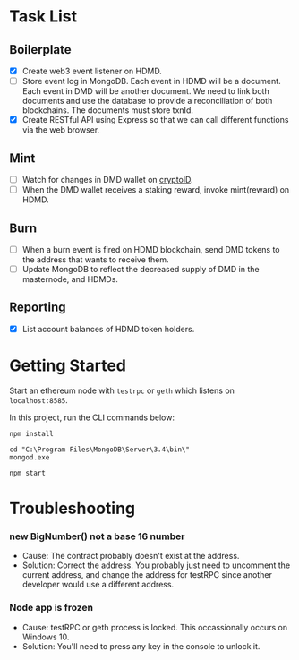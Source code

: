 # Task List

## Boilerplate

- [x] Create web3 event listener on HDMD.
- [ ] Store event log in MongoDB. Each event in HDMD will be a document. Each event in DMD will be another document. We need to link both documents and use the database to provide a reconciliation of both blockchains. The documents must store txnId.
- [x] Create RESTful API using Express so that we can call different functions via the web browser.

## Mint

- [ ] Watch for changes in DMD wallet on [cryptoID](https://chainz.cryptoid.info/dmd/address.dws?dH4bKCoyNj9BzLuyU4JvhwvhYs7cnogDVb.htm).
- [ ] When the DMD wallet receives a staking reward, invoke mint(reward) on HDMD.

## Burn

- [ ] When a burn event is fired on HDMD blockchain, send DMD tokens to the address that wants to receive them.
- [ ] Update MongoDB to reflect the decreased supply of DMD in the masternode, and HDMDs.

## Reporting

- [x] List account balances of HDMD token holders.

# Getting Started

Start an ethereum node with ```testrpc``` or ```geth``` which listens on ```localhost:8585```.

In this project, run the CLI commands below:
```
npm install

cd "C:\Program Files\MongoDB\Server\3.4\bin\"
mongod.exe

npm start
```

# Troubleshooting

### new BigNumber() not a base 16 number

* Cause: The contract probably doesn't exist at the address.
* Solution: Correct the address. You probably just need to uncomment the current address, and change the address for testRPC since another developer would use a different address.

### Node app is frozen

* Cause: testRPC or geth process is locked. This occassionally occurs on Windows 10.
* Solution: You'll need to press any key in the console to unlock it.